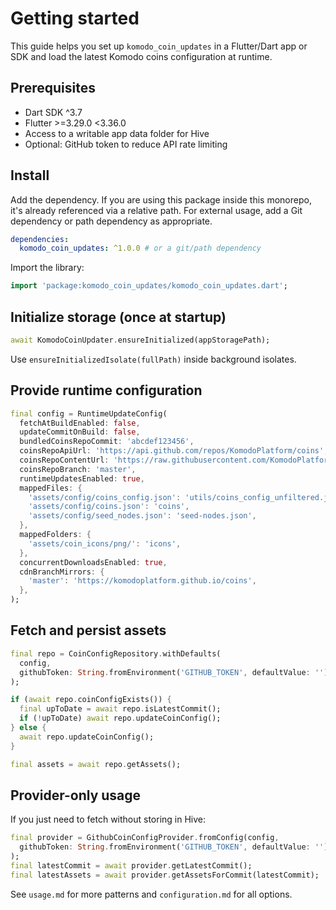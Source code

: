 # Getting started

This guide helps you set up `komodo_coin_updates` in a Flutter/Dart app or
SDK and load the latest Komodo coins configuration at runtime.

## Prerequisites

- Dart SDK ^3.7
- Flutter >=3.29.0 <3.36.0
- Access to a writable app data folder for Hive
- Optional: GitHub token to reduce API rate limiting

## Install

Add the dependency. If you are using this package inside this monorepo, it's
already referenced via a relative path. For external usage, add a Git
dependency or path dependency as appropriate.

```yaml
dependencies:
  komodo_coin_updates: ^1.0.0 # or a git/path dependency
```

Import the library:

```dart
import 'package:komodo_coin_updates/komodo_coin_updates.dart';
```

## Initialize storage (once at startup)

```dart
await KomodoCoinUpdater.ensureInitialized(appStoragePath);
```

Use `ensureInitializedIsolate(fullPath)` inside background isolates.

## Provide runtime configuration

```dart
final config = RuntimeUpdateConfig(
  fetchAtBuildEnabled: false,
  updateCommitOnBuild: false,
  bundledCoinsRepoCommit: 'abcdef123456',
  coinsRepoApiUrl: 'https://api.github.com/repos/KomodoPlatform/coins',
  coinsRepoContentUrl: 'https://raw.githubusercontent.com/KomodoPlatform/coins',
  coinsRepoBranch: 'master',
  runtimeUpdatesEnabled: true,
  mappedFiles: {
    'assets/config/coins_config.json': 'utils/coins_config_unfiltered.json',
    'assets/config/coins.json': 'coins',
    'assets/config/seed_nodes.json': 'seed-nodes.json',
  },
  mappedFolders: {
    'assets/coin_icons/png/': 'icons',
  },
  concurrentDownloadsEnabled: true,
  cdnBranchMirrors: {
    'master': 'https://komodoplatform.github.io/coins',
  },
);
```

## Fetch and persist assets

```dart
final repo = CoinConfigRepository.withDefaults(
  config,
  githubToken: String.fromEnvironment('GITHUB_TOKEN', defaultValue: ''),
);

if (await repo.coinConfigExists()) {
  final upToDate = await repo.isLatestCommit();
  if (!upToDate) await repo.updateCoinConfig();
} else {
  await repo.updateCoinConfig();
}

final assets = await repo.getAssets();
```

## Provider-only usage

If you just need to fetch without storing in Hive:

```dart
final provider = GithubCoinConfigProvider.fromConfig(config,
  githubToken: String.fromEnvironment('GITHUB_TOKEN', defaultValue: ''),
);
final latestCommit = await provider.getLatestCommit();
final latestAssets = await provider.getAssetsForCommit(latestCommit);
```

See `usage.md` for more patterns and `configuration.md` for all options.
